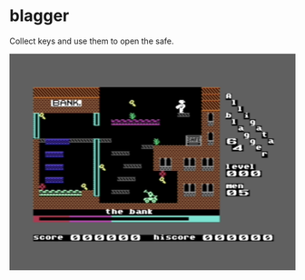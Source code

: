 # blagger
Collect keys and use them to open the safe.

![alt text](https://raw.githubusercontent.com/JosteinTopland/blagger/main/blagger.png)
